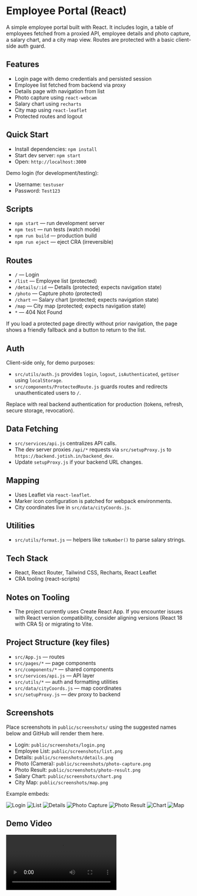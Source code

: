 # Employee Portal (React)

A simple employee portal built with React. It includes login, a table of employees fetched from a proxied API, employee details and photo capture, a salary chart, and a city map view. Routes are protected with a basic client-side auth guard.

## Features

- Login page with demo credentials and persisted session
- Employee list fetched from backend via proxy
- Details page with navigation from list
- Photo capture using `react-webcam`
- Salary chart using `recharts`
- City map using `react-leaflet`
- Protected routes and logout

## Quick Start

- Install dependencies: `npm install`
- Start dev server: `npm start`
- Open: `http://localhost:3000`

Demo login (for development/testing):
- Username: `testuser`
- Password: `Test123`

## Scripts

- `npm start` — run development server
- `npm test` — run tests (watch mode)
- `npm run build` — production build
- `npm run eject` — eject CRA (irreversible)

## Routes

- `/` — Login
- `/list` — Employee list (protected)
- `/details/:id` — Details (protected; expects navigation state)
- `/photo` — Capture photo (protected)
- `/chart` — Salary chart (protected; expects navigation state)
- `/map` — City map (protected; expects navigation state)
- `*` — 404 Not Found

If you load a protected page directly without prior navigation, the page shows a friendly fallback and a button to return to the list.

## Auth

Client-side only, for demo purposes:
- `src/utils/auth.js` provides `login`, `logout`, `isAuthenticated`, `getUser` using `localStorage`.
- `src/components/ProtectedRoute.js` guards routes and redirects unauthenticated users to `/`.

Replace with real backend authentication for production (tokens, refresh, secure storage, revocation).

## Data Fetching

- `src/services/api.js` centralizes API calls.
- The dev server proxies `/api/*` requests via `src/setupProxy.js` to `https://backend.jotish.in/backend_dev`.
- Update `setupProxy.js` if your backend URL changes.

## Mapping

- Uses Leaflet via `react-leaflet`.
- Marker icon configuration is patched for webpack environments.
- City coordinates live in `src/data/cityCoords.js`.

## Utilities

- `src/utils/format.js` — helpers like `toNumber()` to parse salary strings.

## Tech Stack

- React, React Router, Tailwind CSS, Recharts, React Leaflet
- CRA tooling (react-scripts)

## Notes on Tooling

- The project currently uses Create React App. If you encounter issues with React version compatibility, consider aligning versions (React 18 with CRA 5) or migrating to Vite.

## Project Structure (key files)

- `src/App.js` — routes
- `src/pages/*` — page components
- `src/components/*` — shared components
- `src/services/api.js` — API layer
- `src/utils/*` — auth and formatting utilities
- `src/data/cityCoords.js` — map coordinates
- `src/setupProxy.js` — dev proxy to backend

## Screenshots

Place screenshots in `public/screenshots/` using the suggested names below and GitHub will render them here.

- Login: `public/screenshots/login.png`
- Employee List: `public/screenshots/list.png`
- Details: `public/screenshots/details.png`
- Photo (Camera): `public/screenshots/photo-capture.png`
- Photo Result: `public/screenshots/photo-result.png`
- Salary Chart: `public/screenshots/chart.png`
- City Map: `public/screenshots/map.png`

Example embeds:

![Login](public/screenshots/login.png)
![List](public/screenshots/list.png)
![Details](public/screenshots/details.png)
![Photo Capture](public/screenshots/photo-capture.png)
![Photo Result](public/screenshots/photo-result.png)
![Chart](public/screenshots/chart.png)
![Map](public/screenshots/map.png)

## Demo Video

![Video Demo](public/demo.webm)